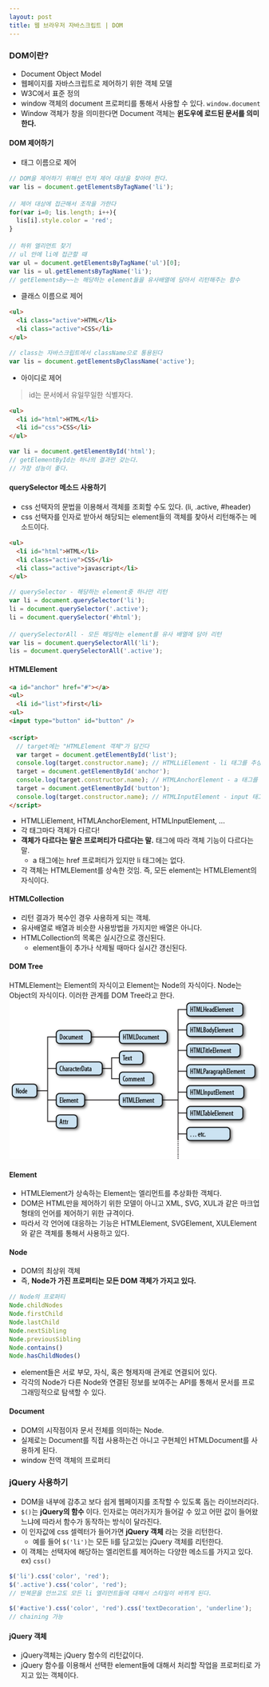 ```yaml
---
layout: post
title: 웹 브라우저 자바스크립트 | DOM
---
```


### DOM이란?
- Document Object Model
- 웹페이지를 자바스크립트로 제어하기 위한 객체 모델
- W3C에서 표준 정의
- window 객체의 document 프로퍼티를 통해서 사용할 수 있다.
`window.document`
- Window 객체가 창을 의미한다면 Document 객체는 **윈도우에 로드된 문서를 의미한다.**

#### DOM 제어하기
- 태그 이름으로 제어
```javascript
// DOM을 제어하기 위해선 먼저 제어 대상을 찾아야 한다.
var lis = document.getElementsByTagName('li');

// 제어 대상에 접근해서 조작을 가한다
for(var i=0; lis.length; i++){
  lis[i].style.color = 'red';
}

// 하위 엘리먼트 찾기
// ul 안에 li에 접근할 때
var ul = document.getElementsByTagName('ul')[0];
var lis = ul.getElementsByTagName('li');
// getElementsBy~~는 해당하는 element들을 유사배열에 담아서 리턴해주는 함수
```

- 클래스 이름으로 제어
```html
<ul>
  <li class="active">HTML</li>
  <li class="active">CSS</li>
</ul>
```
```javascript
// class는 자바스크립트에서 className으로 통용된다
var lis = document.getElementsByClassName('active');
```

- 아이디로 제어
>id는 문서에서 유일무일한 식별자다.

```html
<ul>
  <li id="html">HTML</li>
  <li id="css">CSS</li>
</ul>
```
```javascript
var li = document.getElementById('html');
// getElementById는 하나의 결과만 갖는다.
// 가장 성능이 좋다.
```

#### querySelector 메소드 사용하기
- css 선택자의 문법을 이용해서 객체를 조회할 수도 있다. (li, .active, #header)
- css 선택자를 인자로 받아서 해당되는 element들의 객체를 찾아서 리턴해주는 메소드이다.
```html
<ul>
  <li id="html">HTML</li>
  <li class="active">CSS</li>
  <li class="active">javascript</li>
</ul>
```
```javascript
// querySelector - 해당하는 element중 하나만 리턴
var li = document.querySelector('li');
li = document.querySelector('.active');
li = document.querySelector('#html');

// querySelectorAll - 모든 해당하는 element를 유사 배열에 담아 리턴
var lis = document.querySelectorAll('li');
lis = document.querySelectorAll('.active');
```

#### HTMLElement
```HTML
<a id="anchor" href="#"></a>
<ul>
  <li id="list">first</li>
<ul>
<input type="button" id="button" />

<script>
  // target에는 "HTMLElement 객체"가 담긴다
  var target = document.getElementById('list');
  console.log(target.constructor.name); // HTMLLiElement - li 태그를 추상화한 객체의 이름
  target = document.getElementById('anchor');
  console.log(target.constructor.name); // HTMLAnchorElement - a 태그를 추상화한 객체의 이름
  target = document.getElementById('button');
  console.log(target.constructor.name); // HTMLInputElement - input 태그를 추상화한 객체의 이름
</script>
```
- HTMLLiElement, HTMLAnchorElement, HTMLInputElement, ...
- 각 태그마다 객체가 다르다!
- **객체가 다르다는 말은 프로퍼티가 다르다는 말.** 태그에 따라 객체 기능이 다르다는 말.
  - a 태그에는 href 프로퍼티가 있지만 li 태그에는 없다.
- 각 객체는 HTMLElement를 상속한 것임. 즉, 모든 element는 HTMLElement의 자식이다.

#### HTMLCollection
- 리턴 결과가 복수인 경우 사용하게 되는 객체.
- 유사배열로 배열과 비슷한 사용방법을 가지지만 배열은 아니다.
- HTMLCollection의 목록은 실시간으로 갱신된다.
  - element들이 추가나 삭제될 때마다 실시간 갱신된다.

#### DOM Tree
HTMLElement는 Element의 자식이고 Element는 Node의 자식이다. Node는 Object의 자식이다. 이러한 관계를 DOM Tree라고 한다.
![domtree](/assets/domtree.png)

#### Element
- HTMLElement가 상속하는 Element는 엘리먼트를 추상화한 객체다.
- DOM은 HTML만을 제어하기 위한 모델이 아니고 XML, SVG, XUL과 같은 마크업 형태의 언어를 제어하기 위한 규격이다.
- 따라서 각 언어에 대응하는 기능은 HTMLElement, SVGElement, XULElement와 같은 객체를 통해서 사용하고 있다.

#### Node
- DOM의 최상위 객체
- 즉, **Node가 가진 프로퍼티는 모든 DOM 객체가 가지고 있다.**
```javascript
// Node의 프로퍼티
Node.childNodes
Node.firstChild
Node.lastChild
Node.nextSibling
Node.previousSibling
Node.contains()
Node.hasChildNodes()
```
- element들은 서로 부모, 자식, 혹은 형제자매 관계로 연결되어 있다.
- 각각의 Node가 다른 Node와 연결된 정보를 보여주는 API를 통해서 문서를 프로그래밍적으로 탐색할 수 있다.

#### Document
- DOM의 시작점이자 문서 전체를 의미하는 Node.
- 실제로는 Document를 직접 사용하는건 아니고 구현체인 HTMLDocument를 사용하게 된다.
- window 전역 객체의 프로퍼티

### jQuery 사용하기
- DOM을 내부에 감추고 보다 쉽게 웹페이지를 조작할 수 있도록 돕는 라이브러리다.
- `$()`는 **jQuery의 함수** 이다. 인자로는 여러가지가 들어갈 수 있고 어떤 값이 들어왔느냐에 따라서 함수가 동작하는 방식이 달라진다.
- 이 인자값에 css 셀렉터가 들어가면 **jQuery 객체** 라는 것을 리턴한다.
  - 예를 들어 `$('li')`는 모든 li를 담고있는 jQuery 객체를 리턴한다.
- 이 객체는 선택자에 해당하는 엘리먼트를 제어하는 다양한 메소드를 가지고 있다. ex) `css()`
```javascript
$('li').css('color', 'red');
$('.active').css('color', 'red');
// 반복문을 안쓰고도 모든 li 엘리먼트들에 대해서 스타일이 바뀌게 된다.
```
```javascript
$('#active').css('color', 'red').css('textDecoration', 'underline');
// chaining 가능
```
#### jQuery 객체
- jQuery객체는 jQuery 함수의 리턴값이다.
- jQuery 함수를 이용해서 선택한 element들에 대해서 처리할 작업을 프로퍼티로 가지고 있는 객체이다.
